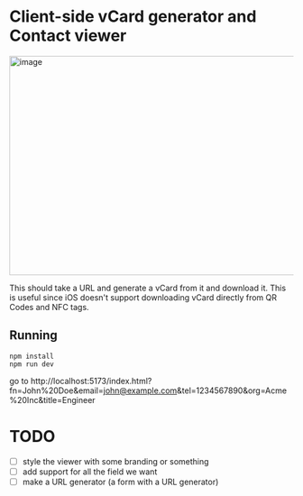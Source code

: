 # Client-side vCard generator and Contact viewer

<img width="721" height="389" alt="image" src="https://github.com/user-attachments/assets/d79649d7-32fb-4487-9b95-f5e634b5d7d7" />


This should take a URL and generate a vCard from it and download it. This is useful since iOS doesn't support downloading vCard directly from QR Codes and NFC tags.

## Running

```
npm install
npm run dev
```

go to http://localhost:5173/index.html?fn=John%20Doe&email=john@example.com&tel=1234567890&org=Acme%20Inc&title=Engineer


# TODO

- [ ] style the viewer with some branding or something
- [ ] add support for all the field we want
- [ ] make a URL generator (a form with a URL generator)
